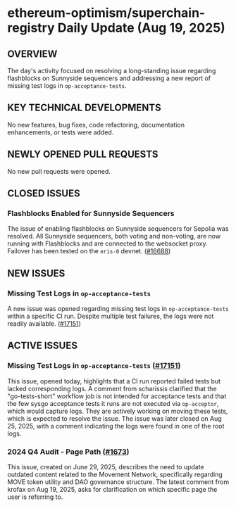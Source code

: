 # ethereum-optimism/superchain-registry Daily Update (Aug 19, 2025)
## OVERVIEW 
The day's activity focused on resolving a long-standing issue regarding flashblocks on Sunnyside sequencers and addressing a new report of missing test logs in `op-acceptance-tests`.

## KEY TECHNICAL DEVELOPMENTS
No new features, bug fixes, code refactoring, documentation enhancements, or tests were added.

## NEWLY OPENED PULL REQUESTS
No new pull requests were opened.

## CLOSED ISSUES
### Flashblocks Enabled for Sunnyside Sequencers
The issue of enabling flashblocks on Sunnyside sequencers for Sepolia was resolved. All Sunnyside sequencers, both voting and non-voting, are now running with Flashblocks and are connected to the websocket proxy. Failover has been tested on the `eris-0` devnet. ([#16688](https://github.com/ethereum-optimism/superchain-registry/issues/16688))

## NEW ISSUES
### Missing Test Logs in `op-acceptance-tests`
A new issue was opened regarding missing test logs in `op-acceptance-tests` within a specific CI run. Despite multiple test failures, the logs were not readily available. ([#17151](https://github.com/ethereum-optimism/superchain-registry/issues/17151))

## ACTIVE ISSUES
### Missing Test Logs in `op-acceptance-tests` ([#17151](https://github.com/ethereum-optimism/superchain-registry/issues/17151))
This issue, opened today, highlights that a CI run reported failed tests but lacked corresponding logs. A comment from scharissis clarified that the "go-tests-short" workflow job is not intended for acceptance tests and that the few sysgo acceptance tests it runs are not executed via `op-acceptor`, which would capture logs. They are actively working on moving these tests, which is expected to resolve the issue. The issue was later closed on Aug 25, 2025, with a comment indicating the logs were found in one of the root logs.

### 2024 Q4 Audit - Page Path ([#1673](https://github.com/ethereum-optimism/superchain-registry/issues/1673))
This issue, created on June 29, 2025, describes the need to update outdated content related to the Movement Network, specifically regarding MOVE token utility and DAO governance structure. The latest comment from krofax on Aug 19, 2025, asks for clarification on which specific page the user is referring to.